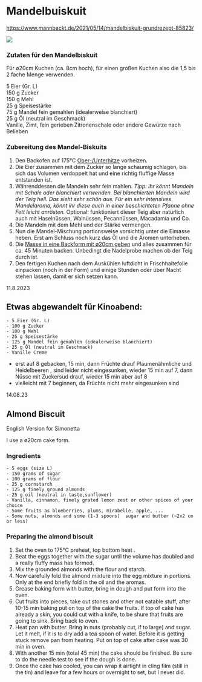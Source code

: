 # Mandelbuiskuit

https://www.mannbackt.de/2021/05/14/mandelbiskuit-grundrezept-85823/

![](../_bilder/Mandelbiskuit-Grundrezept-©Marian-Moschen-Mann-backt-1.jpg)

### Zutaten für den Mandelbiskuit

Für ø20cm Kuchen (ca. 8cm hoch), für einen großen Kuchen also die 1,5 bis 2 fache Menge verwenden.

5 Eier (Gr. L)   
150 g Zucker  
150 g Mehl  
25 g Speisestärke  
75 g Mandel fein gemahlen (idealerweise blanchiert)  
25 g Öl (neutral im Geschmack)  
Vanille, Zimt, fein gerieben Zitronenschale oder andere Gewürze nach Belieben

### Zubereitung des Mandel-Biskuits

1. Den Backofen auf 175°C [Ober-/Unterhitze](https://www.mannbackt.de/2018/01/29/ober-unterhitze-oder-heissluft-das-ist-hier-die-frage-6296/) vorheizen.
2. Die Eier zusammen mit dem Zucker so lange schaumig schlagen, bis sich das Volumen verdoppelt hat und eine richtig fluffige Masse entstanden ist.
3. Währenddessen die Mandeln sehr fein mahlen. _Tipp: ihr könnt Mandeln mit Schale oder blanchiert verwenden. Bei blanchierten Mandeln wird der Teig hell. Das sieht sehr schön aus. Für ein sehr intensives Mandelaroma, könnt ihr diese auch in einer beschichteten Pfanne ohne Fett leicht anrösten._ Optional: funktioniert dieser Teig aber natürlich auch mit Haselnüssen, Walnüssen, Pecannüssen, Macadamia und Co.
4. Die Mandeln mit dem Mehl und der Stärke vermengen.
5. Nun die Mandel-Mischung portionsweise vorsichtig unter die Eimasse heben. Erst am Schluss noch kurz das Öl und die Aromen unterheben.
6. Die [Masse in eine Backform mit ø20cm geben](https://www.mannbackt.de/produkt-kategorie/backformen/) und alles zusammen für ca. 45 Minuten backen. Unbedingt die Nadelprobe machen ob der Teig durch ist.
7. Den fertigen Kuchen nach dem Auskühlen luftdicht in Frischhaltefolie einpacken (noch in der Form) und einige Stunden oder über Nacht stehen lassen, damit er sich setzen kann.

11.8.2023

## Etwas abgewandelt für Kinoabend:

    - 5 Eier (Gr. L)   
    - 100 g Zucker  
    - 100 g Mehl  
    - 25 g Speisestärke  
    - 125 g Mandel fein gemahlen (idealerweise blanchiert)  
    - 25 g Öl (neutral im Geschmack)  
    - Vanille Creme

- erst auf 8 gebacken, 15 min, dann Früchte drauf Plaumenähmliche und Heidelbeeren , sind leider nicht eingesunken, wieder 15 min auf 7, dann Nüsse mit Zuckersud drauf, wieder 15 min aber auf 8
- vielleicht mit 7 beginnen, da Früchte nicht mehr eingesunken sind 

14.08.23

## Almond Biscuit

English Version for Simonetta

I use  a ø20cm cake form.

### Ingredients

    - 5 eggs (size L)
    - 150 grams of sugar
    - 100 grams of flour
    - 25 g cornstarch
    - 125 g finely ground almonds
    - 25 g oil (neutral in taste,sunflower)
    - Vanilla, cinnamon, finely grated lemon zest or other spices of your choice
    - Some fruits as blueberries, plums, mirabelle, apple, ...
    - Some nuts, almonds and some (1-3 spoons)  sugar and butter (~2x2 cm or less)

### Preparing the almond biscuit

1. Set the oven to 175°C  preheat, top bottom heat .
2. Beat the eggs together with the sugar until the volume has doubled and a really fluffy mass has formed.
3. Mix the grounded almonds with the flour and starch.
4. Now carefully fold the almond mixture into the egg mixture in portions. Only at the end briefly fold in the oil and the aromas.
5. Grease baking form with butter, bring in dough and put form into the oven.
6. Cut fruits into pieces, take out stones and other not eatable  stuff, after 10-15 min baking put on top of the cake the fruits. If top of cake has already a skin, you could cut with a knife, to be shure that fruits are going to sink. Bring back to oven.
7. Heat pan with butter. Bring in nuts (probably cut, if to large) and sugar. Let it melt, if it is to dry add a tea spoon of water. Before it is getting stuck remove pan from heating. Put on top of cake after cake was 30 min in oven.
8. With another 15 min (total 45 min) the cake should be finished. Be sure to do the needle test to see if the dough is done.
9. Once the cake has cooled, you can wrap it airtight in cling film (still in the tin) and leave for a few hours or overnight to set, but I never did.
